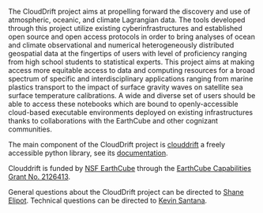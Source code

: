 The CloudDrift project aims at propelling forward the discovery and use of atmospheric, oceanic, and climate Lagrangian data. The tools developed through this project utilize existing cyberinfrastructures and established open source and open access protocols in order to bring analyses of ocean and climate observational and numerical heterogeneously distributed geospatial data at the fingertips of users with level of proficiency ranging from high school students to statistical experts. This project aims at making access more equitable access to data and computing resources for a broad spectrum of specific and interdisciplinary applications ranging from marine plastics transport to the impact of surface gravity waves on satellite sea surface temperature calibrations. A wide and diverse set of users should be able to access these notebooks which are bound to openly-accessible cloud-based executable environments deployed on existing infrastructures thanks to collaborations with the EarthCube and other cognizant communities.

The main component of the CloudDrift project is [clouddrift](https://github.com/Cloud-Drift/clouddrift) a freely accessible python library, see its [documentation](https://clouddrift.org).

Clouddrift is funded by [NSF EarthCube](https://www.earthcube.org/info) through the [EarthCube Capabilities Grant No. 2126413](https://www.nsf.gov/awardsearch/showAward?AWD_ID=2126413).

General questions about the CloudDrift project can be directed to [Shane Elipot](mailto:selipot@miami.edu). Technical questions can be directed to [Kevin Santana](mailto:kesantana.miami.edu).

